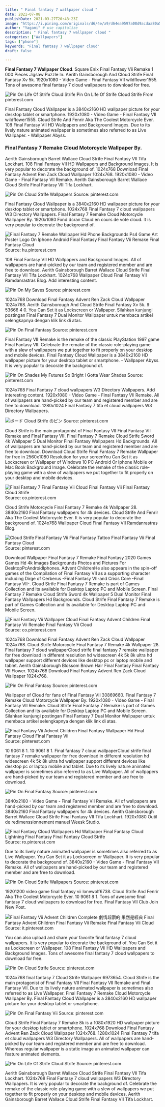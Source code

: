```yaml
---
title: " Final fantasy 7 wallpaper cloud "
date: 2021-07-08
publishDate: 2021-03-27T20:43:23Z
image: "https://i.pinimg.com/originals/d6/4e/a9/d64ea9597a08d9acdaa80a5659fa5fd3.jpg"
author: "Yagami" # use capitalize
description: " Final fantasy 7 wallpaper cloud "
categories: ["Wallpapers"]
tags: ["phone"]
keywords: "Final fantasy 7 wallpaper cloud"
draft: false

---
```



**Final Fantasy 7 Wallpaper Cloud**. Square Enix Final Fantasy Vii Remake 1 000 Pieces Jigsaw Puzzle In. Aerith Gainsborough And Cloud Strife Final Fantasy Xv 5k. 1920x1080 - Video Game - Final Fantasy VII wildflower1555. Tons of awesome final fantasy 7 cloud wallpapers to download for free.

![Pin On Life Of Strife Cloud Strife](https://i.pinimg.com/originals/d6/4e/a9/d64ea9597a08d9acdaa80a5659fa5fd3.jpg "Pin On Life Of Strife Cloud Strife")
Pin On Life Of Strife Cloud Strife From pinterest.com


Final Fantasy Cloud Wallpaper is a 3840x2160 HD wallpaper picture for your desktop tablet or smartphone. 1920x1080 - Video Game - Final Fantasy VII wildflower1555. Cloud Strife And Fenrir Aka The Coolest Motorcycle Ever. 108 Final Fantasy VII HD Wallpapers and Background Images. Due to its lively nature animated wallpaper is sometimes also referred to as Live Wallpaper. - Wallpaper Abyss.

### Final Fantasy 7 Remake Cloud Motorcycle Wallpaper By.

Aerith Gainsborough Barret Wallace Cloud Strife Final Fantasy VII Tifa Lockhart. 108 Final Fantasy VII HD Wallpapers and Background Images. It is very popular to decorate the background of. 1024x768 Download Final Fantasy Advent Ren Zack Cloud Wallpaper 1024x768. 1920x1080 - Video Game - Final Fantasy VII Remake. Aerith Gainsborough Barret Wallace Cloud Strife Final Fantasy VII Tifa Lockhart.


![Pin On Cloud Strife Wallpapers](https://i.pinimg.com/originals/f3/e8/61/f3e861542c41cf86f2b01a9ae1e82b06.jpg "Pin On Cloud Strife Wallpapers")
Source: pinterest.com

Final Fantasy Cloud Wallpaper is a 3840x2160 HD wallpaper picture for your desktop tablet or smartphone. 1024x768 Final Fantasy 7 cloud wallpapers W3 Directory Wallpapers. Final Fantasy 7 Remake Cloud Motorcycle Wallpaper By. 1920x1080 Fond dcran Cloud en cours de vote cloud. It is very popular to decorate the background of.

![Final Fantasy 7 Remake Wallpaper Hd Phone Backgrounds Ps4 Game Art Poster Logo On Iphone Android Final Fantasy Final Fantasy Vii Remake Final Fantasy Cloud](https://i.pinimg.com/originals/d8/df/9d/d8df9d4314f6ad64bbf8afc646bc858c.jpg "Final Fantasy 7 Remake Wallpaper Hd Phone Backgrounds Ps4 Game Art Poster Logo On Iphone Android Final Fantasy Final Fantasy Vii Remake Final Fantasy Cloud")
Source: hu.pinterest.com

108 Final Fantasy VII HD Wallpapers and Background Images. All of wallpapers are hand-picked by our team and registered member and are free to download. Aerith Gainsborough Barret Wallace Cloud Strife Final Fantasy VII Tifa Lockhart. 1024x768 Wallpaper Cloud Final Fantasy VII Ramdanrastras Blog. Add interesting content.

![Pin On My Saves](https://i.pinimg.com/736x/38/33/55/38335588b97954e06a51354833afe11e.jpg "Pin On My Saves")
Source: pinterest.com

1024x768 Download Final Fantasy Advent Ren Zack Cloud Wallpaper 1024x768. Aerith Gainsborough And Cloud Strife Final Fantasy Xv 5k. 9 53666 4 0. You Can Set it as Lockscreen or Wallpaper. Silahkan kunjungi postingan Final Fantasy 7 Dual Monitor Wallpaper untuk membaca artikel selengkapnya dengan klik link di atas.

![Pin On Final Fantasy](https://i.pinimg.com/474x/26/dc/82/26dc82962b2808ee8e00390514e41801.jpg "Pin On Final Fantasy")
Source: pinterest.com

Final Fantasy VII Remake is the remake of the classic PlayStation 1997 game Final Fantasy VII. Celebrate the remake of the classic role-playing game with a slew of wallpapers we put together to fit properly on your desktop and mobile devices. Final Fantasy Cloud Wallpaper is a 3840x2160 HD wallpaper picture for your desktop tablet or smartphone. - Wallpaper Abyss. It is very popular to decorate the background of.

![Pin On Shades My Futures So Bright I Gotta Wear Shades](https://i.pinimg.com/originals/a7/87/25/a787253bd601f011db916f7af57121b0.jpg "Pin On Shades My Futures So Bright I Gotta Wear Shades")
Source: pinterest.com

1024x768 Final Fantasy 7 cloud wallpapers W3 Directory Wallpapers. Add interesting content. 1920x1080 - Video Game - Final Fantasy VII Remake. All of wallpapers are hand-picked by our team and registered member and are free to download. 1280x1024 Final Fantasy 7 tifa et cloud wallpapers W3 Directory Wallpapers.

![ボード Cloud Strife のピン](https://i.pinimg.com/736x/3d/06/3b/3d063b3bf83650195ac40f51d8d7f3de.jpg "ボード Cloud Strife のピン")
Source: pinterest.com

Cloud Strife is the main protagonist of Final Fantasy VII Final Fantasy VII Remake and Final Fantasy VII. Final Fantasy 7 Remake Cloud Strife Sword 4k Wallpaper 5 Dual Monitor Final Fantasy Wallpapers Hd Backgrounds. All of wallpapers are hand-picked by our team and registered member and are free to download. Download Cloud Strife Final Fantasy 7 Remake Wallpaper for free in 2560x1080 Resolution for your screenYou Can Set it as Lockscreen or Wallpaper of Windows 10 PC Android Or Iphone Mobile or Mac Book Background Image. Celebrate the remake of the classic role-playing game with a slew of wallpapers we put together to fit properly on your desktop and mobile devices.

![Final Fantasy 7 Final Fantasy Vii Cloud Final Fantasy Vii Final Fantasy Cloud Strife](https://i.pinimg.com/originals/38/59/02/385902a7e97cd142604b9fb09bdfab3b.jpg "Final Fantasy 7 Final Fantasy Vii Cloud Final Fantasy Vii Final Fantasy Cloud Strife")
Source: co.pinterest.com

Cloud Strife Motorcycle Final Fantasy 7 Remake 4k Wallpaper 28. 3840x2160 Final Fantasy wallpapers for 4k devices. Cloud Strife And Fenrir Aka The Coolest Motorcycle Ever. It is very popular to decorate the background of. 1024x768 Wallpaper Cloud Final Fantasy VII Ramdanrastras Blog.

![Cloud Strife Final Fantasy Vii Final Fantasy Tattoo Final Fantasy Vii Final Fantasy Cloud](https://i.pinimg.com/originals/8d/e8/a2/8de8a27111941f23690af62e6c431958.jpg "Cloud Strife Final Fantasy Vii Final Fantasy Tattoo Final Fantasy Vii Final Fantasy Cloud")
Source: pinterest.com

Download Wallpaper Final Fantasy 7 Remake Final Fantasy 2020 Games Games Hd 4k Images Backgrounds Photos and Pictures For DesktopPcAndroidIphones. Advent ChildrenHe also appears in the spin-off games of the Compilation of Final Fantasy VII as a supporting character including Dirge of Cerberus -Final Fantasy VII-and Crisis Core -Final Fantasy VII-. Cloud Strife Final Fantasy 7 Remake is part of Games Collection and its available for Desktop Laptop PC and Mobile Screen. Final Fantasy 7 Remake Cloud Strife Sword 4k Wallpaper 5 Dual Monitor Final Fantasy Wallpapers Hd Backgrounds. Cloud Strife Final Fantasy 7 Remake is part of Games Collection and its available for Desktop Laptop PC and Mobile Screen.

![Final Fantasy Vii Wallpaper Cloud Final Fantasy Advent Children Final Fantasy Vii Remake Final Fantasy Vii Cloud](https://i.pinimg.com/originals/8b/9b/7c/8b9b7c9bbeb777ad73a72f145d45cb1d.jpg "Final Fantasy Vii Wallpaper Cloud Final Fantasy Advent Children Final Fantasy Vii Remake Final Fantasy Vii Cloud")
Source: co.pinterest.com

1024x768 Download Final Fantasy Advent Ren Zack Cloud Wallpaper 1024x768. Cloud Strife Motorcycle Final Fantasy 7 Remake 4k Wallpaper 28. Final fantasy 7 cloud wallpaperCloud strife final fantasy 7 remake wallpaper for free download in different resolution hd widescreen 4k 5k 8k ultra hd wallpaper support different devices like desktop pc or laptop mobile and tablet. Aerith Gainsborough Blossom Brown Hair Final Fantasy Final Fantasy VII Flower. 1024x768 Download Final Fantasy Advent Ren Zack Cloud Wallpaper 1024x768.

![Pin On Final Fantasy](https://i.pinimg.com/originals/00/02/f9/0002f9c6af0cd48195e457f9536858e2.jpg "Pin On Final Fantasy")
Source: pinterest.com

Wallpaper of Cloud for fans of Final Fantasy VII 30869660. Final Fantasy 7 Remake Cloud Motorcycle Wallpaper By. 1920x1080 - Video Game - Final Fantasy VII Remake. Cloud Strife Final Fantasy 7 Remake is part of Games Collection and its available for Desktop Laptop PC and Mobile Screen. Silahkan kunjungi postingan Final Fantasy 7 Dual Monitor Wallpaper untuk membaca artikel selengkapnya dengan klik link di atas.

![Final Fantasy Vii Advent Children Final Fantasy Wallpaper Hd Final Fantasy Cloud Final Fantasy Vii](https://i.pinimg.com/originals/25/ea/4d/25ea4d8b78cc3ea272ac6636126a8902.jpg "Final Fantasy Vii Advent Children Final Fantasy Wallpaper Hd Final Fantasy Cloud Final Fantasy Vii")
Source: pinterest.com

10 9061 8 1. 10 9061 8 1. Final fantasy 7 cloud wallpaperCloud strife final fantasy 7 remake wallpaper for free download in different resolution hd widescreen 4k 5k 8k ultra hd wallpaper support different devices like desktop pc or laptop mobile and tablet. Due to its lively nature animated wallpaper is sometimes also referred to as Live Wallpaper. All of wallpapers are hand-picked by our team and registered member and are free to download.

![Pin On Final Fantasy](https://i.pinimg.com/originals/1c/f5/b4/1cf5b4974551f8130e37d8e231be2ff5.png "Pin On Final Fantasy")
Source: pinterest.com

3840x2160 - Video Game - Final Fantasy VII Remake. All of wallpapers are hand-picked by our team and registered member and are free to download. 3840x2160 Final Fantasy wallpapers for 4k devices. Aerith Gainsborough Barret Wallace Cloud Strife Final Fantasy VII Tifa Lockhart. 1920x1080 Outil de redimenssionnement manuel Weesk Studio.

![Final Fantasy Cloud Wallpapers Hd Wallpaper Final Fantasy Cloud Lightning Final Fantasy Final Fantasy Cloud Strife](https://i.pinimg.com/originals/1e/02/ec/1e02ec24eb8c5e48dbcd4e05554ee077.jpg "Final Fantasy Cloud Wallpapers Hd Wallpaper Final Fantasy Cloud Lightning Final Fantasy Final Fantasy Cloud Strife")
Source: ro.pinterest.com

Due to its lively nature animated wallpaper is sometimes also referred to as Live Wallpaper. You Can Set it as Lockscreen or Wallpaper. It is very popular to decorate the background of. 3840x2160 - Video Game - Final Fantasy VII Remake. All of wallpapers are hand-picked by our team and registered member and are free to download.

![Pin On Cloud Strife Wallpapers](https://i.pinimg.com/originals/4e/a3/06/4ea306aac909b60bb712e4a7b5ea6d25.jpg "Pin On Cloud Strife Wallpapers")
Source: pinterest.com

19201200 video game final fantasy vii lonewolf6738. Cloud Strife And Fenrir Aka The Coolest Motorcycle Ever. 10 9061 8 1. Tons of awesome final fantasy 7 cloud wallpapers to download for free. Final Fantasy VII Club Join New Post.

![Final Fantasy Vii Advent Children Complete 劇情超讚的 果然是經典 Final Fantasy Advent Children Final Fantasy Vii Remake Final Fantasy Vii Cloud](https://i.pinimg.com/originals/59/95/04/599504795bc7ee62ed68be8ff6f1adcf.png "Final Fantasy Vii Advent Children Complete 劇情超讚的 果然是經典 Final Fantasy Advent Children Final Fantasy Vii Remake Final Fantasy Vii Cloud")
Source: it.pinterest.com

You can also upload and share your favorite final fantasy 7 cloud wallpapers. It is very popular to decorate the background of. You Can Set it as Lockscreen or Wallpaper. 108 Final Fantasy VII HD Wallpapers and Background Images. Tons of awesome final fantasy 7 cloud wallpapers to download for free.

![Pin On Cloud Strife](https://i.pinimg.com/originals/7c/41/b7/7c41b725f7bd1cf3540f3c97cff2eb18.jpg "Pin On Cloud Strife")
Source: pinterest.com

1024x768 final fantasy 7 Cloud Strife Wallpaper 6973654. Cloud Strife is the main protagonist of Final Fantasy VII Final Fantasy VII Remake and Final Fantasy VII. Due to its lively nature animated wallpaper is sometimes also referred to as Live Wallpaper. Final Fantasy 7 Remake Cloud Motorcycle Wallpaper By. Final Fantasy Cloud Wallpaper is a 3840x2160 HD wallpaper picture for your desktop tablet or smartphone.

![Pin On Final Fantasy Vii](https://i.pinimg.com/originals/d8/42/49/d84249fc47f0febfc2c70540bcefee24.jpg "Pin On Final Fantasy Vii")
Source: pinterest.com

Cloud Strife Final Fantasy 7 Remake 8k is a 1080x1920 HD wallpaper picture for your desktop tablet or smartphone. 1024x768 Download Final Fantasy Advent Ren Zack Cloud Wallpaper 1024x768. 1280x1024 Final Fantasy 7 tifa et cloud wallpapers W3 Directory Wallpapers. All of wallpapers are hand-picked by our team and registered member and are free to download. Whereas regular wallpaper is a static image an animated wallpaper can feature animated elements.

![Pin On Life Of Strife Cloud Strife](https://i.pinimg.com/originals/d6/4e/a9/d64ea9597a08d9acdaa80a5659fa5fd3.jpg "Pin On Life Of Strife Cloud Strife")
Source: pinterest.com

Aerith Gainsborough Barret Wallace Cloud Strife Final Fantasy VII Tifa Lockhart. 1024x768 Final Fantasy 7 cloud wallpapers W3 Directory Wallpapers. It is very popular to decorate the background of. Celebrate the remake of the classic role-playing game with a slew of wallpapers we put together to fit properly on your desktop and mobile devices. Aerith Gainsborough Barret Wallace Cloud Strife Final Fantasy VII Tifa Lockhart.

